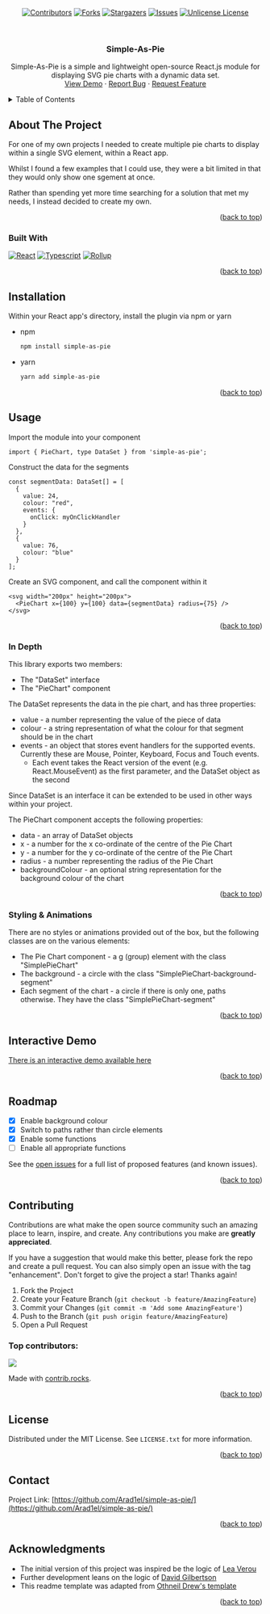 <a id="readme-top"></a>

<!-- PROJECT SHIELDS -->
<!--
*** I'm using markdown "reference style" links for readability.
*** Reference links are enclosed in brackets [ ] instead of parentheses ( ).
*** See the bottom of this document for the declaration of the reference variables
*** for contributors-url, forks-url, etc. This is an optional, concise syntax you may use.
*** https://www.markdownguide.org/basic-syntax/#reference-style-links
-->

<div align="center">
  
  [![Contributors][contributors-shield]][contributors-url]
  [![Forks][forks-shield]][forks-url]
  [![Stargazers][stars-shield]][stars-url]
  [![Issues][issues-shield]][issues-url]
  [![Unlicense License][license-shield]][license-url]
  
</div>


<!-- PROJECT LOGO -->
<br />
<div align="center">
  <!-- <a href="https://github.com/Arad1el/simple-as-pie">
    <img src="images/logo.png" alt="Logo" width="80" height="80">
  </a> -->

  <h3 align="center">Simple-As-Pie</h3>

  <p align="center">
    Simple-As-Pie is a simple and lightweight open-source React.js module for displaying SVG pie charts with a dynamic data set.
    <!-- <br />
    <a href="https://github.com/Arad1el/simple-as-pie"><strong>Explore the docs »</strong></a>
    <br />-->
    <br />
    <a href="https://arad1el.github.io/simple-as-pie-demo-page/">View Demo</a>
    &middot;
    <a href="https://github.com/Arad1el/simple-as-pie/issues/new?labels=bug&template=bug-report---.md">Report Bug</a>
    &middot;
    <a href="https://github.com/Arad1el/simple-as-pie/issues/new?labels=enhancement&template=feature-request---.md">Request Feature</a>
  </p>
</div>



<!-- TABLE OF CONTENTS -->
<details>
  <summary>Table of Contents</summary>
  <ol>
    <li>
      <a href="#about-the-project">About The Project</a>
      <ul>
        <li><a href="#built-with">Built With</a></li>
      </ul>
    </li>
    <li><a href="#installation">Installation</a></li>
    <li><a href="#usage">Usage</a>
      <ul>
        <li><a href="#in-depth">In Depth</li>
        <li><a href="#styling--animations">Styling & Animations</li>
      </ul>
    </li>
    <li><a href="#interactive-demo">Interactive Demo</a></li>
    <li><a href="#roadmap">Roadmap</a></li>
    <li><a href="#contributing">Contributing</a></li>
    <li><a href="#license">License</a></li>
    <li><a href="#contact">Contact</a></li>
    <li><a href="#acknowledgments">Acknowledgments</a></li>
  </ol>
</details>



<!-- ABOUT THE PROJECT -->
## About The Project

<!-- [![Product Name Screen Shot][product-screenshot]](https://example.com) -->

For one of my own projects I needed to create multiple pie charts to display within a single SVG element, within a React app.

Whilst I found a few examples that I could use, they were a bit limited in that they would only show one sgement at once.

Rather than spending yet more time searching for a solution that met my needs, I instead decided to create my own.

<p align="right">(<a href="#readme-top">back to top</a>)</p>



### Built With

[![React][React.js]][React-url]
[![Typescript][typescript-badge]][Typescript-url]
[![Rollup][Rollup-badge]][Rollup-url]

<p align="right">(<a href="#readme-top">back to top</a>)</p>


## Installation

Within your React app's directory, install the plugin via npm or yarn

* npm
  ```sh
  npm install simple-as-pie
  ```

* yarn
  ```sh
  yarn add simple-as-pie
  ```

<p align="right">(<a href="#readme-top">back to top</a>)</p>



<!-- USAGE EXAMPLES -->
## Usage

Import the module into your component
```
import { PieChart, type DataSet } from 'simple-as-pie';
```

Construct the data for the segments
```
const segmentData: DataSet[] = [
  {
    value: 24,
    colour: "red",
    events: {
      onClick: myOnClickHandler
    }
  },
  {
    value: 76,
    colour: "blue"
  }
];
```

Create an SVG component, and call the component within it
```
<svg width="200px" height="200px">
  <PieChart x={100} y={100} data={segmentData} radius={75} />
</svg>
```

<p align="right">(<a href="#readme-top">back to top</a>)</p>

### In Depth

This library exports two members:

* The "DataSet" interface
* The "PieChart" component

The DataSet represents the data in the pie chart, and has three properties:
* value - a number representing the value of the piece of data
* colour - a string representation of what the colour for that segment should be in the chart
* events - an object that stores event handlers for the supported events. Currently these are Mouse, Pointer, Keyboard, Focus and Touch events.
  * Each event takes the React version of the event (e.g. React.MouseEvent) as the first parameter, and the DataSet object as the second

Since DataSet is an interface it can be extended to be used in other ways within your project.

The PieChart component accepts the following properties:
* data - an array of DataSet objects
* x - a number for the x co-ordinate of the centre of the Pie Chart
* y - a number for the y co-ordinate of the centre of the Pie Chart
* radius - a number representing the radius of the Pie Chart
* backgroundColour - an optional string representation for the background colour of the chart
  
<p align="right">(<a href="#readme-top">back to top</a>)</p>

### Styling & Animations

There are no styles or animations provided out of the box, but the following classes are on the various elements:

* The Pie Chart component - a g (group) element with the class "SimplePieChart"
* The background - a circle with the class "SimplePieChart-background-segment"
* Each segment of the chart - a circle if there is only one, paths otherwise. They have the class "SimplePieChart-segment"

<p align="right">(<a href="#readme-top">back to top</a>)</p>



## Interactive Demo

[There is an interactive demo available here](https://arad1el.github.io/simple-as-pie-demo-page/)

<p align="right">(<a href="#readme-top">back to top</a>)</p>


<!-- ROADMAP -->
## Roadmap

- [x] Enable background colour
- [x] Switch to paths rather than circle elements
- [x] Enable some functions
- [ ] Enable all appropriate functions

See the [open issues](https://github.com/Arad1el/simple-as-pie/issues) for a full list of proposed features (and known issues).

<p align="right">(<a href="#readme-top">back to top</a>)</p>



<!-- CONTRIBUTING -->
## Contributing

Contributions are what make the open source community such an amazing place to learn, inspire, and create. Any contributions you make are **greatly appreciated**.

If you have a suggestion that would make this better, please fork the repo and create a pull request. You can also simply open an issue with the tag "enhancement".
Don't forget to give the project a star! Thanks again!

1. Fork the Project
2. Create your Feature Branch (`git checkout -b feature/AmazingFeature`)
3. Commit your Changes (`git commit -m 'Add some AmazingFeature'`)
4. Push to the Branch (`git push origin feature/AmazingFeature`)
5. Open a Pull Request

### Top contributors:

<a href="https://github.com/Arad1el/simple-as-pie/graphs/contributors">
  <img src="https://contrib.rocks/image?repo=Arad1el/simple-as-pie" />
</a>

Made with [contrib.rocks](https://contrib.rocks).

<p align="right">(<a href="#readme-top">back to top</a>)</p>



<!-- LICENSE -->
## License

Distributed under the MIT License. See `LICENSE.txt` for more information.

<p align="right">(<a href="#readme-top">back to top</a>)</p>



<!-- CONTACT -->
## Contact

Project Link: [https://github.com/Arad1el/simple-as-pie/](https://github.com/Arad1el/simple-as-pie/)

<p align="right">(<a href="#readme-top">back to top</a>)</p>



<!-- ACKNOWLEDGMENTS -->
## Acknowledgments

* The initial version of this project was inspired be the logic of [Lea Verou](https://www.smashingmagazine.com/2015/07/designing-simple-pie-charts-with-css/)
* Further development leans on the logic of [David Gilbertson](https://david-gilbertson.medium.com/a-simple-pie-chart-in-svg-dbdd653b6936)
* This readme template was adapted from [Othneil Drew's template](https://github.com/othneildrew/Best-README-Template)

<p align="right">(<a href="#readme-top">back to top</a>)</p>



<!-- MARKDOWN LINKS & IMAGES -->
<!-- https://www.markdownguide.org/basic-syntax/#reference-style-links -->
[contributors-shield]: https://img.shields.io/github/contributors/Arad1el/simple-as-pie.svg?style=for-the-badge
[contributors-url]: https://github.com/Arad1el/simple-as-pie/graphs/contributors
[forks-shield]: https://img.shields.io/github/forks/Arad1el/simple-as-pie.svg?style=for-the-badge
[forks-url]: https://github.com/Arad1el/simple-as-pie/network/members
[stars-shield]: https://img.shields.io/github/stars/Arad1el/simple-as-pie.svg?style=for-the-badge
[stars-url]: https://github.com/Arad1el/simple-as-pie/stargazers
[issues-shield]: https://img.shields.io/github/issues/Arad1el/simple-as-pie.svg?style=for-the-badge
[issues-url]: https://github.com/Arad1el/simple-as-pie/issues
[license-shield]: https://img.shields.io/github/license/Arad1el/simple-as-pie.svg?style=for-the-badge
[license-url]: https://github.com/Arad1el/simple-as-pie/blob/master/LICENSE.txt
[product-screenshot]: images/screenshot.png
[React.js]: https://img.shields.io/badge/React-%2320232a.svg?logo=react&logoColor=%2361DAFB
[React-url]: https://reactjs.org/
[Typescript-badge]: https://img.shields.io/badge/TypeScript-3178C6?logo=typescript&logoColor=fff
[Typescript-url]: https://www.typescriptlang.org/
[Rollup-badge]: https://img.shields.io/badge/-rollup.js-EC4A3F?logo=rollup.js&logoColor=white&style=flat
[Rollup-url]: https://rollupjs.org/
